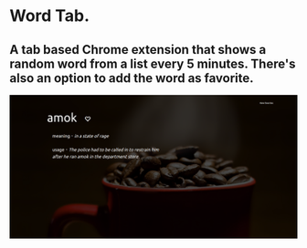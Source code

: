 # Word Tab.

## A tab based Chrome extension that shows a random word from a list every 5 minutes. There's also an option to add the word as favorite.

![Wordtab Image](https://raw.githubusercontent.com/drklrd/word-tab/master/wordtab.png)
